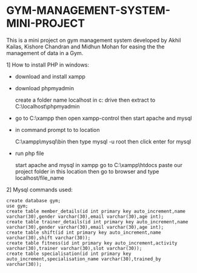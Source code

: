 # GYM-MANAGEMENT-SYSTEM-MINI-PROJECT

This is a mini project on gym management system developed by Akhil Kailas, Kishore Chandran and Midhun Mohan for easing the the management of data in a Gym. 



1] How to install PHP in windows:

- download and install xampp

- download phpmyadmin

	create a folder name localhost in c: drive then extract to C:\localhost\phpmyadmin

- go to C:\xampp then open xampp-control then start apache and mysql

- in command prompt to to location

	C:\xampp\mysql\bin
	then type mysql -u root
	then click enter for mysql

- run php file
	
	start apache and mysql in xampp
	go to C:\xampp\htdocs
	paste our project folder in this location
	then go to browser and type
	localhost/file_name
	
	
2] Mysql commands used:

	create database gym;
	use gym;
	create table member_details(id int primary key auto_increment,name varchar(30),gender varchar(30),email varchar(30),age int);
	create table trainer_details(id int primary key auto_increment,name varchar(30),gender varchar(30),email varchar(30),age int);
	create table shift(id int primary key auto_increment,name varchar(30),shift varchar(30));
	create table fitness(id int primary key auto_increment,activity varchar(30),trainer varchar(30),slot varchar(30));
	create table specialisation(id int primary key auto_increment,specialisation_name varchar(30),trained_by varchar(30));